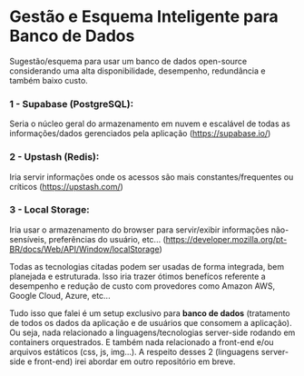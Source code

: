 # Gestão e Esquema Inteligente para Banco de Dados
Sugestão/esquema para usar um banco de dados open-source considerando uma alta disponibilidade, desempenho, redundância e também baixo custo.

### 1 - Supabase (PostgreSQL):
Seria o núcleo geral do armazenamento em nuvem e escalável de todas as informações/dados gerenciados pela aplicação
(https://supabase.io/)

### 2 - Upstash (Redis):
Iria servir informações onde os acessos são mais constantes/frequentes ou críticos
(https://upstash.com/)

### 3 - Local Storage:
Iria usar o armazenamento do browser para servir/exibir informações não-sensíveis, preferências do usuário, etc...
(https://developer.mozilla.org/pt-BR/docs/Web/API/Window/localStorage)

Todas as tecnologias citadas podem ser usadas de forma integrada, bem planejada e estruturada. Isso iria trazer ótimos benefícos referente a desempenho e redução de custo com provedores como Amazon AWS, Google Cloud, Azure, etc...

Tudo isso que falei é um setup exclusivo para **banco de dados** (tratamento de todos os dados da aplicação e de usuários que consomem a aplicação). Ou seja, nada relacionado a linguagens/tecnologias server-side rodando em containers orquestrados. E também nada relacionado a front-end e/ou arquivos estáticos (css, js, img...). A respeito desses 2 (linguagens server-side e front-end) irei abordar em outro repositório em breve.
